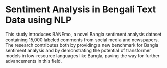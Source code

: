 # Sentiment Analysis in Bengali Text Data using NLP
This study introduces BANEmo, a novel Bangla sentiment analysis dataset containing 15,000 labeled comments from social media and newspapers.
The research contributes both by providing a new benchmark for Bangla sentiment analysis and by demonstrating the potential of transformer
models in low-resource languages like Bangla, paving the way for further advancements in this field. 
